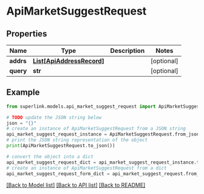 # ApiMarketSuggestRequest


## Properties

Name | Type | Description | Notes
------------ | ------------- | ------------- | -------------
**addrs** | [**List[ApiAddressRecord]**](ApiAddressRecord.md) |  | [optional] 
**query** | **str** |  | [optional] 

## Example

```python
from superlink.models.api_market_suggest_request import ApiMarketSuggestRequest

# TODO update the JSON string below
json = "{}"
# create an instance of ApiMarketSuggestRequest from a JSON string
api_market_suggest_request_instance = ApiMarketSuggestRequest.from_json(json)
# print the JSON string representation of the object
print(ApiMarketSuggestRequest.to_json())

# convert the object into a dict
api_market_suggest_request_dict = api_market_suggest_request_instance.to_dict()
# create an instance of ApiMarketSuggestRequest from a dict
api_market_suggest_request_form_dict = api_market_suggest_request.from_dict(api_market_suggest_request_dict)
```
[[Back to Model list]](../README.md#documentation-for-models) [[Back to API list]](../README.md#documentation-for-api-endpoints) [[Back to README]](../README.md)


